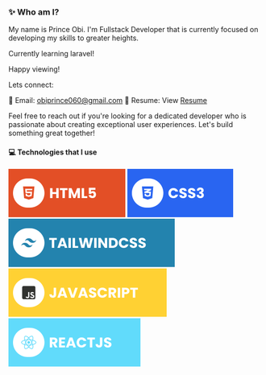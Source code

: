 ### ✨ Who am I?

My name is Prince Obi. I'm Fullstack Developer that is currently focused on  developing my skills to greater heights.

Currently learning laravel!

Happy viewing!

Lets connect:

📧 Email: obiprince060@gmail.com
📄 Resume: View [Resume]([url](https://princeobi.vercel.app/assets/Prince_Obi_resume.pdf))


Feel free to reach out if you're looking for a dedicated developer who is passionate about creating exceptional user experiences. Let's build something great together!



#### 💻 Technologies that I use

![HTML5](./assets/html.svg) ![CSS3](./assets/css.svg) ![TailwindCSS](./assets/tailwind.svg) ![JavaScript](./assets/javascript.svg) ![React](./assets/react.svg)
